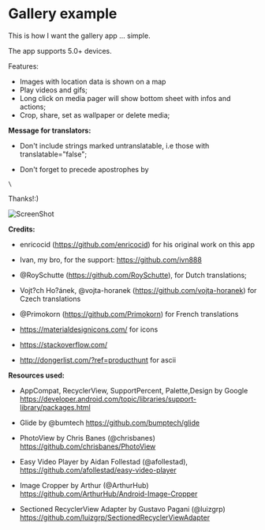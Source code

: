 # Gallery example
This is how I want the gallery app ... simple.


The app supports 5.0+ devices.

Features:

- Images with location data is shown on a map
- Play videos and gifs;
- Long click on media pager will show bottom sheet with infos and actions;
- Crop, share, set as wallpaper or delete media;

**Message for translators:**

- Don't include strings marked untranslatable, i.e those with translatable="false";

- Don't forget to precede apostrophes by 
```
\
```

Thanks!:)


![ScreenShot](https://raw.githubusercontent.com/enricocid/Gallery/master/art/screens4.png)






**Credits:**

- enricocid (https://github.com/enricocid) for his original work on this app

- Ivan, my bro, for the support: https://github.com/ivn888

- @RoySchutte (https://github.com/RoySchutte), for Dutch translations;

- Vojt?ch Ho?ánek, @vojta-horanek (https://github.com/vojta-horanek) for Czech translations

- @Primokorn (https://github.com/Primokorn) for French translations

- https://materialdesignicons.com/ for icons

- https://stackoverflow.com/

- http://dongerlist.com/?ref=producthunt for ascii


**Resources used:**

- AppCompat, RecyclerView, SupportPercent, Palette,Design by Google 
https://developer.android.com/topic/libraries/support-library/packages.html

- Glide by @bumtech
https://github.com/bumptech/glide

- PhotoView by Chris Banes (@chrisbanes)
https://github.com/chrisbanes/PhotoView

- Easy Video Player by Aidan Follestad (@afollestad), https://github.com/afollestad/easy-video-player

- Image Cropper by Arthur (@ArthurHub)
https://github.com/ArthurHub/Android-Image-Cropper

- Sectioned RecyclerView Adapter by Gustavo Pagani (@luizgrp)
https://github.com/luizgrp/SectionedRecyclerViewAdapter

